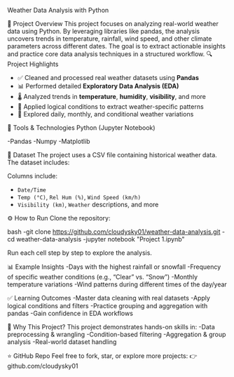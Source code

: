 Weather Data Analysis with Python

📌 Project Overview
This project focuses on analyzing real-world weather data using Python. By leveraging libraries like pandas, the analysis uncovers trends in temperature, rainfall, wind speed, and other climate parameters across different dates. The goal is to extract actionable insights and practice core data analysis techniques in a structured workflow.
🔍 Project Highlights

- ✅ Cleaned and processed real weather datasets using **Pandas**
- 📊 Performed detailed **Exploratory Data Analysis (EDA)**
- 🌡 Analyzed trends in **temperature**, **humidity**, **visibility**, and more
- 🧠 Applied logical conditions to extract weather-specific patterns
- 📅 Explored daily, monthly, and conditional weather variations

🧰 Tools & Technologies
Python (Jupyter Notebook)

-Pandas
-Numpy
-Matplotlib

📁 Dataset
The project uses a CSV file containing historical weather data. The dataset includes:

Columns include:
- `Date/Time`
- `Temp (°C)`, `Rel Hum (%)`, `Wind Speed (km/h)`
- `Visibility (km)`, `Weather` descriptions, and more


⚙️ How to Run
Clone the repository:

bash
-git clone https://github.com/cloudysky01/weather-data-analysis.git
-cd weather-data-analysis
-jupyter notebook "Project 1.ipynb" 

Run each cell step by step to explore the analysis.

📊 Example Insights
-Days with the highest rainfall or snowfall
-Frequency of specific weather conditions (e.g., “Clear” vs. “Snow”)
-Monthly temperature variations
-Wind patterns during different times of the day/year

✅ Learning Outcomes
-Master data cleaning with real datasets
-Apply logical conditions and filters
-Practice grouping and aggregation with pandas
-Gain confidence in EDA workflows

🎯 Why This Project?
This project demonstrates hands-on skills in:
-Data preprocessing & wrangling
-Condition-based filtering
-Aggregation & group analysis
-Real-world dataset handling

⭐ GitHub Repo
Feel free to fork, star, or explore more projects:
👉 github.com/cloudysky01
